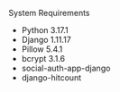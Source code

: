 System Requirements
- Python 3.17.1
- Django 1.11.17
- Pillow 5.4.1
- bcrypt 3.1.6
- social-auth-app-django
- django-hitcount
